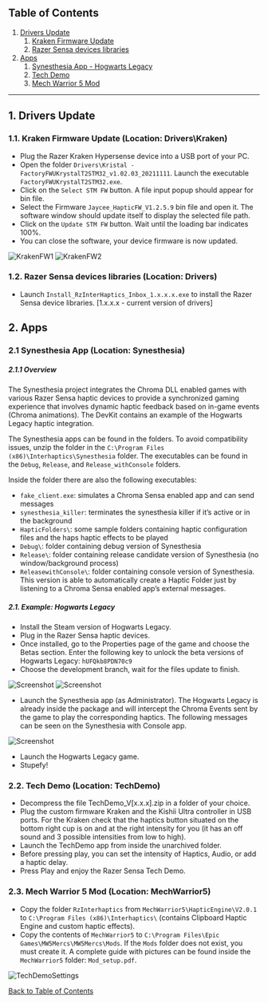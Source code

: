 ## Table of Contents
1. [Drivers Update](#drivers-update)
    1. [Kraken Firmware Update](#kraken-firmware-update)
    2. [Razer Sensa devices libraries](#razer-sensa-devices-libraries)
2. [Apps](#apps)
    1. [Synesthesia App - Hogwarts Legacy](#synesthesia-app)
    2. [Tech Demo](#tech-demo) 
    3. [Mech Warrior 5 Mod](#mech-warrior-5-mod)

---

## 1. Drivers Update <a name="drivers-update"></a>

### 1.1. Kraken Firmware Update <a name="kraken-firmware-update"></a> (Location: Drivers\Kraken)

- Plug the Razer Kraken Hypersense device into a USB port of your PC.
- Open the folder `Drivers\Kristal - FactoryFWUKrystalT2STM32_v1.02.03_20211111`. Launch the executable `FactoryFWUKrystalT2STM32.exe`.
- Click on the `Select STM FW` button. A file input popup should appear for bin file.
- Select the Firmware `Jaycee_HapticFW_V1.2.5.9` bin file and open it. The software window should update itself to display the selected file path.
- Click on the `Update STM FW` button. Wait until the loading bar indicates 100%.
- You can close the software, your device firmware is now updated.

![KrakenFW1](Documentation\Images\KrakenFW1.png)
![KrakenFW2](Documentation\Images\KrakenFW2.png)

### 1.2. Razer Sensa devices libraries <a name="razer-sensa-devices-libraries"></a> (Location: Drivers)

- Launch `Install_RzInterHaptics_Inbox_1.x.x.x.exe` to install the Razer Sensa device libraries. [1.x.x.x - current version of drivers]

## 2. Apps <a name="apps"></a>

### 2.1 Synesthesia App <a name="synesthesia-app"></a> (Location: Synesthesia)

##### 2.1.1 Overview

The Synesthesia project integrates the Chroma DLL enabled games with various Razer Sensa haptic devices to provide a synchronized gaming experience that involves dynamic haptic feedback based on in-game events (Chroma animations). The DevKit contains an example of the Hogwarts Legacy haptic integration.

The Synesthesia apps can be found in the folders. To avoid compatibility issues, unzip the folder in the `C:\Program Files (x86)\Interhaptics\Synesthesia` folder. The executables can be found in the `Debug`, `Release`, and `Release_withConsole` folders.

Inside the folder there are also the following executables:

- `fake_client.exe`: simulates a Chroma Sensa enabled app and can send messages
- `synesthesia_killer`: terminates the synesthesia killer if it’s active or in the background
- `HapticFolders\`: some sample folders containing haptic configuration files and the haps haptic effects to be played
- `Debug\`: folder containing debug version of Synesthesia
- `Release\`: folder containing release candidate version of Synesthesia (no window/background process)
- `ReleasewithConsole\`: folder containing console version of Synesthesia. This version is able to automatically create a Haptic Folder just by listening to a Chroma Sensa enabled app’s external messages.

##### 2.1. Example: Hogwarts Legacy

- Install the Steam version of Hogwarts Legacy.
- Plug in the Razer Sensa haptic devices.
- Once installed, go to the Properties page of the game and choose the Betas section. Enter the following key to unlock the beta versions of Hogwarts Legacy: `hUFQkb8PDN70c9`
- Choose the development branch, wait for the files update to finish.

![Screenshot](Documentation/Images/HogwartsSteam.png)
![Screenshot](Documentation/Images/HogwartsBetas.png)

- Launch the Synesthesia app (as Administrator). The Hogwarts Legacy is already inside the package and will intercept the Chroma Events sent by the game to play the corresponding haptics. The following messages can be seen on the Synesthesia with Console app.

![Screenshot](Documentation/Images/SynesthesiaHogwarts.png)

- Launch the Hogwarts Legacy game.
- Stupefy!

### 2.2. Tech Demo <a name="tech-demo"></a> (Location: TechDemo)
- Decompress the file TechDemo_V[x.x.x].zip in a folder of your choice.
- Plug the custom firmware Kraken and the Kishii Ultra controller in USB ports. For the Kraken check that the haptics button situated on the bottom right cup is on and at the right intensity for you (it has an off sound and 3 possible intensities from low to high).
- Launch the TechDemo app from inside the unarchived folder.
- Before pressing play, you can set the intensity of Haptics, Audio, or add a haptic delay.
- Press Play and enjoy the Razer Sensa Tech Demo.

### 2.3. Mech Warrior 5 Mod <a name="mech-warrior-5-mod"></a> (Location: MechWarrior5)

- Copy the folder `RzInterhaptics` from `MechWarrior5\HapticEngine\V2.0.1` to `C:\Program Files (x86)\Interhaptics\` (contains Clipboard Haptic Engine and custom haptic effects).
- Copy the contents of `MechWarrior5` to `C:\Program Files\Epic Games\MW5Mercs\MW5Mercs\Mods`. If the `Mods` folder does not exist, you must create it. A complete guide with pictures can be found inside the `MechWarrior5` folder: `Mod_setup.pdf`.

![TechDemoSettings](Documentation\Images\TechDemoSettings.png)

[Back to Table of Contents](#table-of-contents)
